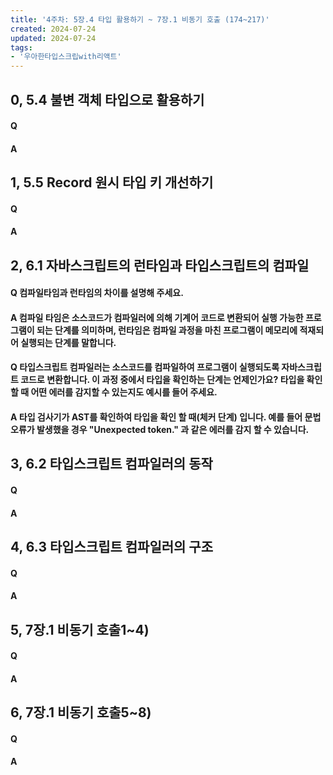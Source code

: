 ```yaml
---
title: '4주차: 5장.4 타입 활용하기 ~ 7장.1 비동기 호출 (174~217)'
created: 2024-07-24
updated: 2024-07-24
tags:
- '우아한타입스크립with리액트'
---
```


## 0, 5.4 불변 객체 타입으로 활용하기

#### Q


#### A


## 1, 5.5 Record 원시 타입 키 개선하기

#### Q


#### A


## 2, 6.1 자바스크립트의 런타임과 타입스크립트의 컴파일

#### Q 컴파일타임과 런타임의 차이를 설명해 주세요.


#### A 컴파일 타임은 소스코드가 컴파일러에 의해 기계어 코드로 변환되어 실행 가능한 프로그램이 되는 단계를 의미하며, 런타임은 컴파일 과정을 마친 프로그램이 메모리에 적재되어 실행되는 단계를 말합니다.


#### Q 타입스크립트 컴파일러는 소스코드를 컴파일하여 프로그램이 실행되도록 자바스크립트 코드로 변환합니다. 이 과정 중에서 타입을 확인하는 단계는 언제인가요? 타입을 확인할 때 어떤 에러를 감지할 수 있는지도 예시를 들어 주세요.


#### A 타입 검사기가 AST를 확인하여 타입을 확인 할 때(체커 단계) 입니다. 예를 들어 문법 오류가 발생했을 경우 "Unexpected token." 과 같은 에러를 감지 할 수 있습니다.


## 3, 6.2 타입스크립트 컴파일러의 동작

#### Q


#### A


## 4, 6.3 타입스크립트 컴파일러의 구조

#### Q


#### A


## 5, 7장.1 비동기 호출1~4)

#### Q


#### A


## 6, 7장.1 비동기 호출5~8)

#### Q


#### A

